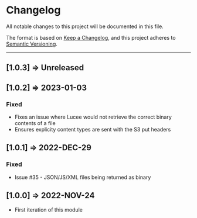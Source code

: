 # Changelog

All notable changes to this project will be documented in this file.

The format is based on [Keep a Changelog](https://keepachangelog.com/en/1.0.0/),
and this project adheres to [Semantic Versioning](https://semver.org/spec/v2.0.0.html).

----
## [1.0.3] => Unreleased
## [1.0.2] => 2023-01-03
### Fixed
- Fixes an issue where Lucee would not retrieve the correct binary contents of a file
- Ensures explicity content types are sent with the S3 put headers
## [1.0.1] => 2022-DEC-29
### Fixed
- Issue #35 - JSON/JS/XML files being returned as binary

## [1.0.0] => 2022-NOV-24

* First iteration of this module